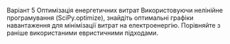 Варіант 5 Оптимізація енергетичних витрат
Використовуючи нелінійне програмування (SciPy.optimize), знайдіть оптимальні графіки навантаження для мінімізації витрат на електроенергію. Порівняйте з раніше використаними евристичними підходами.
